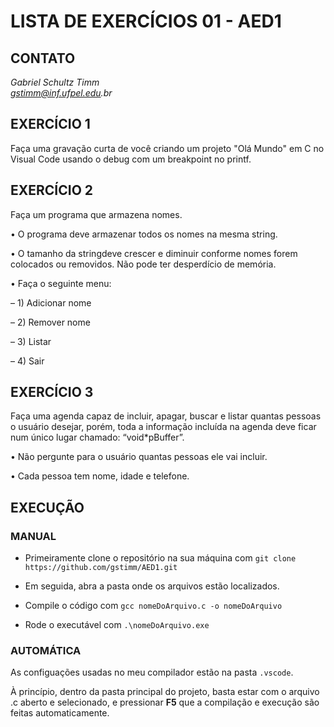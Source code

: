 # LISTA DE EXERCÍCIOS 01 - AED1

## CONTATO

_Gabriel Schultz Timm<br>
gstimm@inf.ufpel.edu.br_

## EXERCÍCIO 1

Faça uma gravação curta de você criando um projeto "Olá Mundo" em C no Visual Code usando o debug com um breakpoint no printf.

## EXERCÍCIO 2

Faça um programa que armazena nomes.

• O programa deve armazenar todos os nomes na mesma string.

• O tamanho da stringdeve crescer e diminuir conforme nomes forem colocados ou removidos. Não pode ter desperdício de memória.

• Faça o seguinte menu:

– 1) Adicionar nome

– 2) Remover nome

– 3) Listar

– 4) Sair

## EXERCÍCIO 3

Faça uma agenda capaz de incluir, apagar, buscar e listar quantas pessoas o usuário desejar, porém, toda a informação incluída na agenda deve ficar num único lugar chamado: “void\*pBuffer”.

• Não pergunte para o usuário quantas pessoas ele vai incluir.

• Cada pessoa tem nome, idade e telefone.

## EXECUÇÃO

### MANUAL

- Primeiramente clone o repositório na sua máquina com `git clone https://github.com/gstimm/AED1.git`

- Em seguida, abra a pasta onde os arquivos estão localizados.

- Compile o código com `gcc nomeDoArquivo.c -o nomeDoArquivo`

- Rode o executável com `.\nomeDoArquivo.exe`

### AUTOMÁTICA

As configuações usadas no meu compilador estão na pasta `.vscode`.

À princípio, dentro da pasta principal do projeto, basta estar com o arquivo .c aberto e selecionado, e pressionar **F5** que a compilação e execução são feitas automaticamente.
